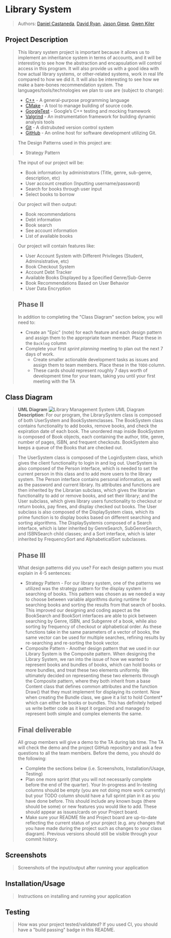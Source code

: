 # Library System
 > Authors: [Daniel Castaneda](https://github.com/daniel-u-c), [David Ryan](https://github.com/davidry777), [Jason Giese](https://github.com/jsongi), [Gwen Kiler](https://github.com/gkiler)

## Project Description
 > This library system project is important because it allows us to implement an inheritance system in terms of accounts, and it will be interesting to see how the abstraction and encapsulation will control access in this program. It will also provide us with a good idea with how actual library systems, or other-related systems, work in real life compared to how we did it. It will also be interesting to see how we make a bare-bones recommendation system.
 > The languages/tools/technologies we plan to use are (subject to change):
 >   * [C++](https://www.cplusplus.com/) - A general-purpose programming language
 >   * [CMake](https://cmake.org/cmake/help/v3.22/) - A tool to manage building of source code.
 >   * [GoogleTest](https://github.com/google/googletest) - Google’s C++ testing and mocking framework
 >   * [Valgrind](https://www.valgrind.org) - An instrumentation framework for building dynamic analysis tools
 >   * [Git](https://git-scm.com/) - A distrubuted version control system
 >   * [GitHub](https://github.com/) - An online host for software development utilizing Git.

 > The Design Patterns used in this project are:
 >   * Strategy Pattern

 > The input of our project will be:
 >   * Book information by administrators (Title, genre, sub-genre, description, etc)
 >   * User account creation (Inputting username/password)
 >   * Search for books through user input
 >   * Select books to borrow

 > Our project will then output:
 >   * Book recommendations
 >   * Debt information
 >   * Book search
 >   * See account information
 >   * List of available books
 
 > Our project will contain features like:
 >   * User Account System with Different Privileges (Student, Adminsistrative, etc)
 >   * Book Checkout System
 >   * Account Debt Tracker
 >   * Available Books Displayed by a Specified Genre/Sub-Genre
 >   * Book Recommendations Based on User Behavior
 >   * User Data Encryption

 > ## Phase II
 > In addition to completing the "Class Diagram" section below, you will need to:
 > * Create an "Epic" (note) for each feature and each design pattern and assign them to the appropriate team member. Place these in the `Backlog` column
 > * Complete your first *sprint planning* meeting to plan out the next 7 days of work.
 >   * Create smaller actionable development tasks as issues and assign them to team members. Place these in the `TODO` column.
 >   * These cards should represent roughly 7 days worth of development time for your team, taking you until your first meeting with the TA
## Class Diagram
 > **UML Diagram**
 > ![Library Management System UML Diagram](https://github.com/cs100/final-project-dcast162-nkile001-dryan011-jgies011/blob/master/images/Library%20System%20UML%20Diagram.png)
 > **Description**: For our program, the LibrarySystem class is composed of both UserSystem and BookSystemclasses. The BookSystem class contains functionality to add books, remove books, and check the expiration date of each book. The unordered map inside BookSystem is composed of Book objects, each containing the author, title, genre, number of pages, ISBN, and frequent checkouts. BookSystem also keeps a queue of the Books that are checked out.
 
 > The UserSystem class is composed of the LoginSystem class, which gives the client functionality to login in and log out. UserSystem is also composed of the Person interface, which is needed to set the current person in this class and to add more users to the library system. The Person interface contains personal information, as well as the password and current library. Its attributes and functions are then inherited by the Librarian subclass, which gives the librarian functionality to add or remove books, and set their library; and the User subclass, which gives library users functionality to checkout or return books, pay fines, and display checked out books. The User subclass is also composed of the DisplaySystem class, which its prime function is to display books based on different searching and sorting algorithms. The DisplaySystemis composed of a Search interface, which is later inherited by GenreSearch, SubGenreSearch, and ISBNSearch child classes; and a Sort interface, which is later inherited by FrequencySort and AlphabeticalSort subclasses.
 
 > ## Phase III
 > What design patterns did you use? For each design pattern you must explain in 4-5 sentences:
 > * Strategy Pattern - For our library system, one of the patterns we utilized was the strategy pattern for the display system in searching of books. This pattern was chosen as we needed a way to choose between variable algorithms during runtime for searching books and sorting the results from that search of books. This improved our designing and coding aspect  as the BookSearch and BookSort interfaces are able to pick between searching by Genre, ISBN, and Subgenre of a book, while also sorting by frequency of checkout or alphabetical order. As these functions take in the same parameters of a vector of books, the same vector can be used for multiple searches, refining results by re-searching and re-sorting the book vector.
 > * Composite Pattern - Another design pattern that we used in our Library System is the Composite pattern. When designing the Library System, we ran into the issue of how we wanted to represent books and bundles of books, which can hold books or more bundles, and treat these two elements uniformly. We ultimately decided on representing these two elements through the Composite pattern, where they both inherit from a base Content class that defines common attributes and the function Draw() that they must implement for displaying its content. Now when creating the Bundle class, we gave it a list to hold Content* which can either be books or bundles. This has definitely helped us write better code as it kept it organized and managed to represent both simple and complex elements the same.
 > ## Final deliverable
 > All group members will give a demo to the TA during lab time. The TA will check the demo and the project GitHub repository and ask a few questions to all the team members. 
 > Before the demo, you should do the following:
 > * Complete the sections below (i.e. Screenshots, Installation/Usage, Testing)
 > * Plan one more sprint (that you will not necessarily complete before the end of the quarter). Your In-progress and In-testing columns should be empty (you are not doing more work currently) but your TODO column should have a full sprint plan in it as you have done before. This should include any known bugs (there should be some) or new features you would like to add. These should appear as issues/cards on your Project board.
 > * Make sure your README file and Project board are up-to-date reflecting the current status of your project (e.g. any changes that you have made during the project such as changes to your class diagram). Previous versions should still be visible through your commit history. 
 
 ## Screenshots
 > Screenshots of the input/output after running your application
 ## Installation/Usage
 > Instructions on installing and running your application
 ## Testing
 > How was your project tested/validated? If you used CI, you should have a "build passing" badge in this README.
 
